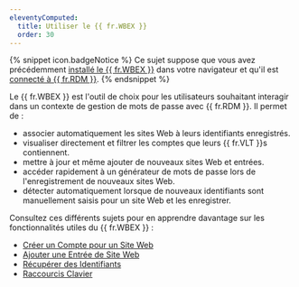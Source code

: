 ```yaml
---
eleventyComputed:
  title: Utiliser le {{ fr.WBEX }}
  order: 30
---
```

{% snippet icon.badgeNotice %} 
Ce sujet suppose que vous avez précédemment [installé le {{ fr.WBEX }}](/workspace/workspace-browser-extension/installation/) dans votre navigateur et qu'il est [connecté à {{ fr.RDM }}](/workspace/workspace-browser-extension/remote-desktop-manager/first-login/first-login-rdm-windows/). 
{% endsnippet %}

Le {{ fr.WBEX }} est l'outil de choix pour les utilisateurs souhaitant interagir dans un contexte de gestion de mots de passe avec {{ fr.RDM }}. Il permet de :  

* associer automatiquement les sites Web à leurs identifiants enregistrés. 
* visualiser directement et filtrer les comptes que leurs {{ fr.VLT }}s contiennent. 
* mettre à jour et même ajouter de nouveaux sites Web et entrées. 
* accéder rapidement à un générateur de mots de passe lors de l'enregistrement de nouveaux sites Web. 
* détecter automatiquement lorsque de nouveaux identifiants sont manuellement saisis pour un site Web et les enregistrer. 

Consultez ces différents sujets pour en apprendre davantage sur les fonctionnalités utiles du {{ fr.WBEX }} :  

* [Créer un Compte pour un Site Web](/workspace/workspace-browser-extension/remote-desktop-manager/using-workspace-browser-extension/create-account-website/) 
* [Ajouter une Entrée de Site Web](/workspace/workspace-browser-extension/remote-desktop-manager/using-workspace-browser-extension/add-website-entry-workspace-browser-extension/) 
* [Récupérer des Identifiants](/workspace/workspace-browser-extension/remote-desktop-manager/using-workspace-browser-extension/retrieve-credentials/) 
* [Raccourcis Clavier](/workspace/workspace-browser-extension/settings/keyboard-shortcuts/) 
